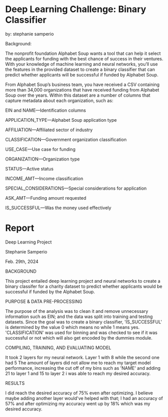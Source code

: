 # Deep Learning Challenge: Binary Classifier
by: stephanie samperio

Background:

The nonprofit foundation Alphabet Soup wants a tool that can help it select the applicants for funding with the best chance of success in their ventures. With your knowledge of machine learning and neural networks, you’ll use the features in the provided dataset to create a binary classifier that can predict whether applicants will be successful if funded by Alphabet Soup.

From Alphabet Soup’s business team, you have received a CSV containing more than 34,000 organizations that have received funding from Alphabet Soup over the years. Within this dataset are a number of columns that capture metadata about each organization, such as:

EIN and NAME—Identification columns

APPLICATION_TYPE—Alphabet Soup application type

AFFILIATION—Affiliated sector of industry

CLASSIFICATION—Government organization classification

USE_CASE—Use case for funding

ORGANIZATION—Organization type

STATUS—Active status

INCOME_AMT—Income classification

SPECIAL_CONSIDERATIONS—Special considerations for application

ASK_AMT—Funding amount requested

IS_SUCCESSFUL—Was the money used effectively


# Report
Deep Learning Project

Stephanie Samperio

Feb. 29th, 2024

BACKGROUND

This project entailed deep learning project and neural networks to create a binary classifer for a charity dataset to predict whether applicants would be successful if funded by the Alphabet Soup.

PURPOSE & DATA PRE-PROCESSING

The purpose of the analysis was to clean it and remove unnecessary information such as EIN; and the data was split into training and testing datasets. Since the goal was to create a binary classifier, 'IS_SUCCESSFUL' is determined by the value 0 which means no while 1 means yes. 'CLASSIFICATION' was used for binning and was checked to see if it was successful or not which will also get encoded by the dummies module.

COMPILING, TRAINING, AND EVALUATING MODEL

It took 2 layers for my neural network. Layer 1 with 8 while the second one had 5 The amount of layers did not allow me to reach my target model performance, increasing the cut off of my bins such as 'NAME' and adding 21 to layer 1 and 15 to layer 2 i was able to reach my desired accuracy.

RESULTS

I did reach the desired accuracy of 75% even after optimizing. I believe maybe adding another layer would've helped with that; I had an accuracy of 57% and after optimizing my accuracy went up by 18% which was my desired accuracy.